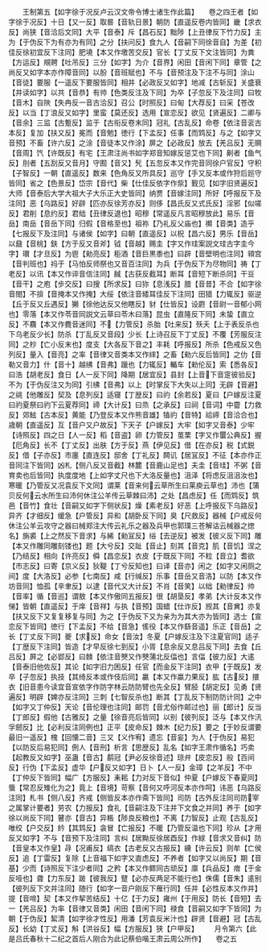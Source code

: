 <!-- { "loadSidebar": true } -->
　　王制第五【如字徐于况反卢云汉文帝令博士诸生作此篇】　　卷之四王者【如字徐于况反】十日【又一反】取晷【音轨日景】朝防【直遥反卷内皆同】畿【求衣反】尚狭【音洽后文同】大平【音泰】斥【昌石反】黜陟【上丑律反下竹力反】主为【于伪反下为有亦为有同】之分【扶问反】食九人【音嗣下同徐音自】为差【初佳反徐初宜反下注同】肥墝【本又作墽苦交反】官长【丁丈反下文注皆同】为粪【方运反】覜聘【吐吊反】三分【如字】为介【音界】闲田【音闲下同】章管【之尚反又如字本亦作障音同】以朌【音班赋也】不与【音预注及下注不与同】涂山【音徒】要服【一遥反下要服皆同】相并【必政反又如字】地减【古斩反】关盛衰【并读如字】以共【音恭】有帅【色类反注及下同】为卒【子忽反下及注同】曰牧【音木】自陜【失冉反一音古洽反】召公【时照反】曰甸【大荐反】曰采【苍改反】以当【丁浪反又如字】里蛮【莫还反】选用【宣恋反】欲见【贤遍反】二卿与【音余】三监【古蹔反】监于【古衔反卷末同】冠礼【古乱反】命卷【依注音衮古本反】复加【扶又反】冕而【音勉】徳行【下孟反】任事【而鸩反】与之【如字又音预】不畜【许六反】之涂【音徒本又作涂】屏之【必政反】放去【羌吕反】无赒【音周】饩【许既反】有宅【王肃注尚书如字郑音知嫁反惩艾也下同】劓者【鱼气反】刖者【五刮反又音月】守囿【音又】髠【五忽反本又作完音同徐户官反】守积【子智反】一朝【直遥反】数来【色角反又所具反】巡守【手又反本或作狩后廵守皆同】省之【色景反】岱宗【音代】柴【仕佳反依字作祡】觐见【如字旧贤遍反】大师【音泰后大学大祖大子大乐正大史皆同】纳贾【音嫁注同】所好【呼报反下及注同】恶【乌路反】好辟【匹亦反徐芳亦反】则侈【昌氏反又式氏反】淫邪【似嗟反】君削【息约反】君绌【丑律反退也】昭穆【常遥反凡言昭穆放此】易乐【音岳】南岳【音岳下同】归假【音格至也】祖祢【乃礼反父庙也】禷【音类】造乎【七报反下及注同】与诸侯【如字】曰朝【直遥反】以柷【昌六反】男乐【音岳】以鼗【音桃】鈇【方于反又音斧】钺【音越】赐圭【字又作珪案説文珪古字圭今字】瓉【才旦反】为鬯【勑亮反】秬酒【音巨黒黍也】曰辟【音壁明也注同】頖宫【音判班也】祃于【马怕反师祭也又音百注同】为兵【于伪反下为尽物同】祷【丁老反】以讯【本又作谇音信注同】馘【古获反截耳】断耳【音短下断杀同】干豆【音干】之庖【步交反】曰搜【所求反】曰狝【息浅反】腊【音昔】不合【如字徐音閤】不揜【音掩本又作掩】大绥【依注音緌耳佳反下注同】田猎【力辄反】驱逆【丘于反又丘遇反】獭【徐他达反又他瞎反】豺【仕皆反】设罻【音尉一音郁小网也】零落【本又作苓音同説文云草曰苓木曰落】昆虫【直隆反下同】未蛰【直立反】不麛【本又作麑音迷同】不【力管反】杀胎【吐来反】殀夭【上于表反杀也下乌老反少长】防杀【丁乱反又音段】少长【上诗召反下丁丈反】不覆【芳服反注同】之杪【亡小反末也】度支【大各反下音之】丰耗【呼报反】所杀【色戒反又色列反】量入【音亮】之率【音律又音类本又作繂】之畜【勑六反后皆同】之仂【音勒又音力】什【音十】越绋【音弗】躐也【力辄反】輴车【勑伦反】索【悉各反】曰浩【胡老反】食日【人一反下同】降期【居宜反】县封【上音下音窆彼验反】不为【于伪反注又为同】引绋【音弗】以上【时掌反下大失以上同】无辟【音避】之祧【他雕反】契及【息列反】适寝【丁歴反】曰礿【余若反】夏曰【户嫁反注夏曰礿夏祭曰礿下云夏荐同】禘【大计反】曰烝【之承反】曰祠【音词】中霤【力救反】郊鮌【古本反】黄能【乃登反本又作熊音雄】犆礿【音特】祫禘【音洽合也】歳朝【直遥反】互【音户又户故反】下天子【户嫁反】大牢【如字又音泰】少牢【诗照反】四之日【人一反】稻【音盗】卵【力管反】茧栗【字又作蠒公典反】握【厄角反】长不【丁丈反】出肤【方于反】燕【伊见反】借【在亦反】税【式鋭反】借【子亦反】市廛【直连反】邸舍【丁礼反】闗讥【居冝反】不征【本亦作正音同注下皆同】凶札【侧八反又音截】林麓【音鹿山足也】夫圭【音珪】不粥【音育卖也后皆同】执度度地【上如字丈尺也下大洛反量也】沮泽【将虑反沮沮汝也】寒暖【乃管反又况袁反下文同】谓莱【音来何云草所生曰莱庾云草也】沛也【蒲贝反何云水所生曰沛何休注公羊传云草棘曰沛】之处【昌虑反】任【而鸩反】筑邑【音竹】食壮【音嗣又如字下侧状反】燥【素老反】好恶【上呼报反下乌路反】异齐【才细反】缓急【户管反】异和【胡卧反下同】臭【尺救反】器械【户戒反何休注公羊云攻守之器曰械郑注大传云礼乐之器及兵甲也郭璞三苍解诂云械器之揔名】旃裘【上之然反下音求】与絺【勑冝反】绤【去逆反】被发【彼义反下同】雕【本又作雕同雕刻镂也】题【大兮反】交趾【音止】刻其【音克】肌【音饥】涅之【乃结反】相向【许亮反】僢【昌恋反】衣皮【于既反下同】不粒【音立】耆欲【市志反】曰寄【京义反】狄鞮【丁兮反知也】曰译【音亦】闲之【如字又闲厕之间】度【大洛反】必参【七南反】咸【行缄反】乐事【音岳又音洛】以防【本又作坊音同】恤孤【辛聿反】以逮【音代又大计反】不肖【音笑】以绌【勑律反】帅【音率】循【音巡】谓敖【本又作傲同五报反】很【胡垦反】孝弟【大计反本又作悌】皆朝【直遥反】于庠【音祥】与执【音预】国蜡【仕诈反】觊其【音兾】亦复【扶又反下又复复移复与同】为之【于伪反下又为亲为为其大亦为皆同】选士【宣恋反下皆同】徳行【下孟反】不给【音急】傜役【本又作繇音遥】乐正【音岳】之长【丁丈反下同】夔【求反】命女【音汝】冬夏【户嫁反注及下注夏官同】适子【丁歴反下注同】皆造【才早反徐七到反】小胥【息余反又息吕反下同】去食【丘吕反】屛之【必郢反】曰棘【依注音僰又作僰蒲北反偪也】言偪【彼力反】大逺【音泰旧他佐反】其论【如字旧力困反】任官【而金反下注同】衣甲【于既反】发卒【子忽反】执技【其绮反本或作伎后同】臝【本又作蠃力果反】肱【古反】擐衣【旧音患今读宜音宣依字作防字林云防防臂也先全反】臂胫【胡定反】见勇【贤遍反】明辟【婢亦反注同】三刺【七智反杀也】断其【丁乱反下制防防计同】之中【如字又丁仲反】天论【音伦理也注同】邮罚【音尤俗作邮过也】丽【郎计】反当【丁郎反】假他【古雅反】之量【徐音亮后皆同】以别【彼列反】泛与【本又作汛孚劒反】比【必利反注同例也】正平【皮命反】棘木【纪力反】要之【于妙反谓要最旧一遥反】槐【回懐二音】三又【义作宥】遗忘【音妄】为人【于伪反】易犯【以防反后易犯同】侀人【音刑】析言【思歴反】乱名【如字王肃作循名】巧卖【起教反又如字】巫蛊【音古】鹬冠【尹必反徐音述】琼弁【皮恋反】般【百间反】行伪【下孟反】虚华【户反又如字】日卜【人一反】金璋【之羊反】不中【丁仲反下皆同】幅广【方服反】耒耜【力对反下音似】仲夏【户嫁反下春夏同】蜃【常忍反雉化为之】竟上【音境】苛察【音何又呼河反本亦作呵】讳恶【乌路反注同】札书【侧八反】齐戒【侧皆反本亦作斋下皆同】司防【古外反注同司防宰之属掌计要者】劳农【力报反】食礼【音嗣注及下注并下文食之并同】养于【如字徐以尚反下同】瞽亦【音古】异粻【陟良反粮也】不离【力智反】止观【古乱反】唯绞【户交反】紟【其鸩反】衾冒【亡报反】不暖【乃管反温也下同】珍从【才用反又如字】不与【音预下及注同】言纠【居黝反徐居酉反】作絿【音求又音纠】防【音皇本又作皇】冔【况甫反】缟衣【古老反又古报反】纁【许云反】则牟【亡侯反】追【丁雷反】复除【上音福下如字又直虑反】不养者【如字又以尚反】期【音基】少而【诗照反下注少者同】之矜【本又作鳏同古顽反】廪【兵品反】瘖【于金反哑也】聋【力东反】跛【彼我反】躄【必亦反两足不能行也】侏儒【音朱】逺别【彼列反下文并注同】随行【如字一音户刚反下雁行同】任并【必性反本又作并】提【音啼】契【本又作挈苦结反】十亿【于力反】雍州【于用反】防长【音短】去一【羌吕反】为率【音律又音类】闲田【音闲下同】禄食【音嗣又如字下皆同】为朝【于伪反】絜清【如字徐才性反】用潘【芳袁反米汁也】辟贤【音避】冠【古乱反】长幼【丁丈反】斛【洪谷反】幅【方服反】狭【户甲反】
　　月令第六【此是吕氏春秋十二纪之首后人刚合为此记蔡伯喈王肃云周公所作】　　卷之五
